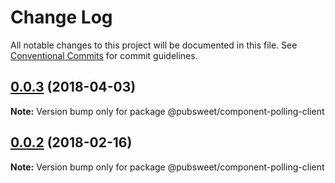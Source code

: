 # Change Log

All notable changes to this project will be documented in this file.
See [Conventional Commits](https://conventionalcommits.org) for commit guidelines.

<a name="0.0.3"></a>
## [0.0.3](https://gitlab.coko.foundation/pubsweet/pubsweet/compare/@pubsweet/component-polling-client@0.0.2...@pubsweet/component-polling-client@0.0.3) (2018-04-03)




**Note:** Version bump only for package @pubsweet/component-polling-client

<a name="0.0.2"></a>

## [0.0.2](https://gitlab.coko.foundation/pubsweet/pubsweet/compare/@pubsweet/component-polling-client@0.0.1...@pubsweet/component-polling-client@0.0.2) (2018-02-16)

**Note:** Version bump only for package @pubsweet/component-polling-client
